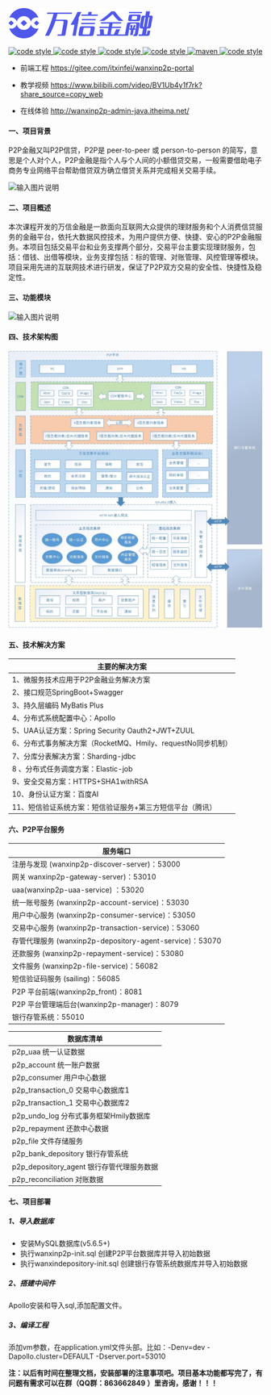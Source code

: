![](docs/log2.png)
<p align="center">
  <a href="https://gitee.com/itxinfei">
    <img alt="code style" src="https://img.shields.io/badge/心飞为你飞-https%3A%2F%2Fgitee.com%2Fitxinfei-green">
  </a> 
  <a href="https://qm.qq.com/cgi-bin/qm/qr?k=9yLlyD1dRBL97xmBKw43zRt0-6xg8ohb&jump_from=webapi">
    <img alt="code style" src="https://img.shields.io/badge/QQ群-863662849-red">
  </a> 
  <a href="http://mail.qq.com/cgi-bin/qm_share?t=qm_mailme&email=f0hLSE9OTkdHTT8ODlEcEBI">
    <img alt="code style" src="https://img.shields.io/badge/mail-747011882@qq.com-red">
  </a> 
  <a href=" ">
    <img alt="code style" src="https://img.shields.io/badge/JDK-1.8%2B-brightgreen">
  </a> 
  <a href=" ">
    <img alt="maven" src="https://img.shields.io/badge/maven-3.6.3%2B-yellowgreen">
  </a>
  <a href=" ">
    <img alt="code style" src="https://img.shields.io/badge/license-Apache-green">
  </a> 
</p>

- 前端工程
https://gitee.com/itxinfei/wanxinp2p-portal

- 教学视频
https://www.bilibili.com/video/BV1Ub4y1f7rk?share_source=copy_web

- 在线体验
http://wanxinp2p-admin-java.itheima.net/

#### 一、项目背景
P2P金融又叫P2P信贷，P2P是 peer-to-peer 或 person-to-person 的简写，意思是个人对个人，P2P金融是指个人与个人间的小额借贷交易，一般需要借助电子商务专业网络平台帮助借贷双方确立借贷关系并完成相关交易手续。

![输入图片说明](https://images.gitee.com/uploads/images/2020/0815/130435_9db706b6_800553.png "屏幕截图.png")

#### 二、项目概述 
本次课程开发的万信金融是一款面向互联网大众提供的理财服务和个人消费信贷服务的金融平台，依托大数据风控技术，为用户提供方便、快捷、安心的P2P金融服务。本项目包括交易平台和业务支撑两个部分，交易平台主要实现理财服务，包括：借钱、出借等模块，业务支撑包括：标的管理、对账管理、风控管理等模块。项目采用先进的互联网技术进行研发，保证了P2P双方交易的安全性、快捷性及稳定性。

#### 三、功能模块
![输入图片说明](https://images.gitee.com/uploads/images/2020/0815/130453_5d60c2c7_800553.png "屏幕截图.png")

#### 四、技术架构图
![](docs/技术架构图.png)

#### 五、技术解决方案
|  主要的解决方案    |
| ---- |
|  1、微服务技术应用于P2P金融业务解决方案   |
| 2、接口规范SpringBoot+Swagger|
| 3、持久层编码 MyBatis Plus|
| 4、分布式系统配置中心：Apollo|
| 5、UAA认证方案：Spring Security Oauth2+JWT+ZUUL|
| 6、分布式事务解决方案（RocketMQ、Hmily、requestNo同步机制）|
| 7、分库分表解决方案：Sharding-jdbc|
| 8 、分布式任务调度方案：Elastic-job|
| 9、安全交易方案：HTTPS+SHA1withRSA|
| 10、身份认证方案：百度AI|
| 11、短信验证系统方案：短信验证服务+第三方短信平台（腾讯）|

#### 六、P2P平台服务
| 服务端口                                                 |
| -------------------------------------------------------- |
| 注册与发现 (wanxinp2p-discover-server)：53000            |
| 网关 wanxinp2p-gateway-server)：53010                    |
| uaa(wanxinp2p-uaa-service) ：53020                       |
| 统一账号服务 (wanxinp2p-account-service)：53030          |
| 用户中心服务 (wanxinp2p-consumer-service)：53050         |
| 交易中心服务 (wanxinp2p-transaction-service)：53060      |
| 存管代理服务 (wanxinp2p-depository-agent-service)：53070 |
| 还款服务 (wanxinp2p-repayment-service)：53080            |
| 文件服务 (wanxinp2p-file-service)：56082                 |
| 短信验证码服务 (sailing)：56085                          |
| P2P 平台前端(wanxinp2p_front)：8081                      |
| P2P 平台管理端后台(wanxinp2p-manager)：8079                                 |
| 银行存管系统：55010                                      |

| 数据库清单                                |
| ----------------------------------------- |
| p2p_uaa 统一认证数据                      |
| p2p_account 统一账户数据                  |
| p2p_consumer 用户中心数据                 |
| p2p_transaction_0 交易中心数据库1         |
| p2p_transaction_1 交易中心数据库2         |
| p2p_undo_log 分布式事务框架Hmily数据库    |
| p2p_repayment 还款中心数据                |
| p2p_file 文件存储服务                     |
| p2p_bank_depository 银行存管系统          |
| p2p_depository_agent 银行存管代理服务数据 |
| p2p_reconciliation 对账数据               |

#### 七、项目部署
##### 1、导入数据库
- 安装MySQL数据库(v5.6.5+)
- 执行wanxinp2p-init.sql 创建P2P平台数据库并导入初始数据
- 执行wanxindepository-init.sql 创建银行存管系统数据库并导入初始数据

##### 2、搭建中间件
Apollo安装和导入sql,添加配置文件。

##### 3、编译工程
添加vm参数，在application.yml文件头部。比如：-Denv=dev -Dapollo.cluster=DEFAULT -Dserver.port=53010


**注：以后有时间在整理文档，安装部署的注意事项吧。项目基本功能都写完了，有问题有需求可以在群（QQ群：863662849 ）里咨询，感谢！！！**